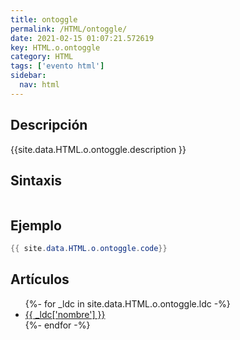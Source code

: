 ```yaml
---
title: ontoggle
permalink: /HTML/ontoggle/
date: 2021-02-15 01:07:21.572619
key: HTML.o.ontoggle
category: HTML
tags: ['evento html']
sidebar: 
  nav: html
---
```


## Descripción
{{site.data.HTML.o.ontoggle.description }}

## Sintaxis
~~~html
~~~

## Ejemplo
~~~java
{{ site.data.HTML.o.ontoggle.code}}
~~~

## Artículos
<ul>
{%- for _ldc in site.data.HTML.o.ontoggle.ldc -%}
   <li>
       <a href="{{_ldc['url'] }}">{{ _ldc['nombre'] }}</a>
   </li>
{%- endfor -%}
</ul>
